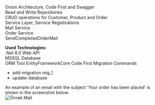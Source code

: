 Onion Architecture, Code First and Swagger <br>
Read and Write Repositories <br>
CRUD operations for Customer, Product and Order <br> 
Service Layer, Service Registirations <br>
Mail Service <br>
Order Service <br>
SendCompletedOrderMail <br>

<strong>Used Technologies:</strong> <br>
.Net 8.0 Web API <br>
MSSQL Database <br>
ORM Tool EntityFrameworkCore Code First Migration Commands <br>
* add-migration mig_1 <br>
* update-database <br>

An example of an email with the subject 'Your order has been placed' is shown in the screenshot below.
<br>
![Örnek Mail](https://github.com/gokgu/ECommerce_API/assets/15246646/57ad5756-94cc-4a61-91a8-fe801fc16622)
